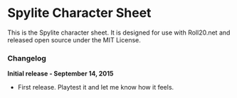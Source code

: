 # Spylite Character Sheet

This is the Spylite character sheet.  It is designed for
use with Roll20.net and released open source under the MIT License.

### Changelog ###

**Initial release - September 14, 2015**
- First release.  Playtest it and let me know how it feels.